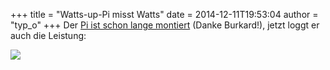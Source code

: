 +++
title = "Watts-up-Pi misst Watts"
date = 2014-12-11T19:53:04
author = "typ_o"
+++
Der [Pi ist schon lange
montiert](http://flipdot.org/blog/archives/254-Watts-up.html) (Danke
Burkard\!), jetzt loggt er auch die Leistung:  
  
[![](https://flipdot.org/blog/uploads/watts-up-pi-power.serendipityThumb.png)](https://flipdot.org/blog/uploads/watts-up-pi-power.png)
